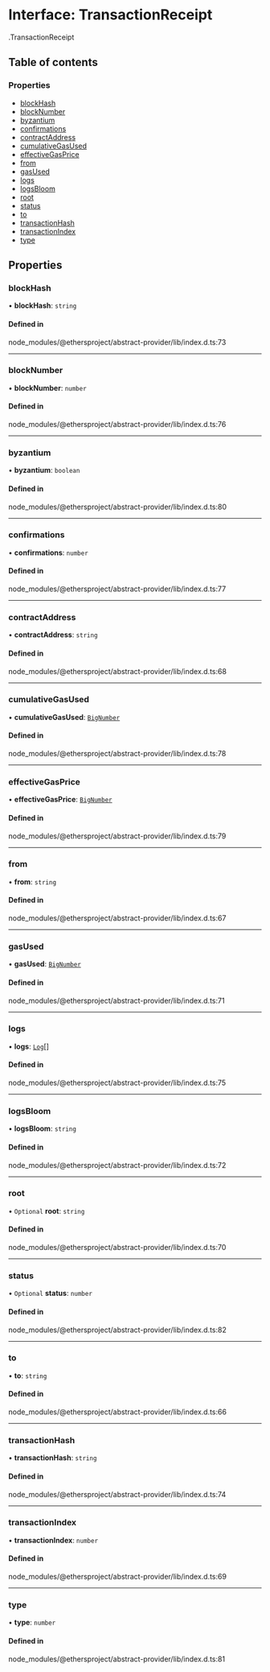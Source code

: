 # Interface: TransactionReceipt

[<internal>](../wiki/%3Cinternal%3E).TransactionReceipt

## Table of contents

### Properties

- [blockHash](../wiki/%3Cinternal%3E.TransactionReceipt#blockhash)
- [blockNumber](../wiki/%3Cinternal%3E.TransactionReceipt#blocknumber)
- [byzantium](../wiki/%3Cinternal%3E.TransactionReceipt#byzantium)
- [confirmations](../wiki/%3Cinternal%3E.TransactionReceipt#confirmations)
- [contractAddress](../wiki/%3Cinternal%3E.TransactionReceipt#contractaddress)
- [cumulativeGasUsed](../wiki/%3Cinternal%3E.TransactionReceipt#cumulativegasused)
- [effectiveGasPrice](../wiki/%3Cinternal%3E.TransactionReceipt#effectivegasprice)
- [from](../wiki/%3Cinternal%3E.TransactionReceipt#from)
- [gasUsed](../wiki/%3Cinternal%3E.TransactionReceipt#gasused)
- [logs](../wiki/%3Cinternal%3E.TransactionReceipt#logs)
- [logsBloom](../wiki/%3Cinternal%3E.TransactionReceipt#logsbloom)
- [root](../wiki/%3Cinternal%3E.TransactionReceipt#root)
- [status](../wiki/%3Cinternal%3E.TransactionReceipt#status)
- [to](../wiki/%3Cinternal%3E.TransactionReceipt#to)
- [transactionHash](../wiki/%3Cinternal%3E.TransactionReceipt#transactionhash)
- [transactionIndex](../wiki/%3Cinternal%3E.TransactionReceipt#transactionindex)
- [type](../wiki/%3Cinternal%3E.TransactionReceipt#type)

## Properties

### blockHash

• **blockHash**: `string`

#### Defined in

node_modules/@ethersproject/abstract-provider/lib/index.d.ts:73

___

### blockNumber

• **blockNumber**: `number`

#### Defined in

node_modules/@ethersproject/abstract-provider/lib/index.d.ts:76

___

### byzantium

• **byzantium**: `boolean`

#### Defined in

node_modules/@ethersproject/abstract-provider/lib/index.d.ts:80

___

### confirmations

• **confirmations**: `number`

#### Defined in

node_modules/@ethersproject/abstract-provider/lib/index.d.ts:77

___

### contractAddress

• **contractAddress**: `string`

#### Defined in

node_modules/@ethersproject/abstract-provider/lib/index.d.ts:68

___

### cumulativeGasUsed

• **cumulativeGasUsed**: [`BigNumber`](../wiki/%3Cinternal%3E.BigNumber)

#### Defined in

node_modules/@ethersproject/abstract-provider/lib/index.d.ts:78

___

### effectiveGasPrice

• **effectiveGasPrice**: [`BigNumber`](../wiki/%3Cinternal%3E.BigNumber)

#### Defined in

node_modules/@ethersproject/abstract-provider/lib/index.d.ts:79

___

### from

• **from**: `string`

#### Defined in

node_modules/@ethersproject/abstract-provider/lib/index.d.ts:67

___

### gasUsed

• **gasUsed**: [`BigNumber`](../wiki/%3Cinternal%3E.BigNumber)

#### Defined in

node_modules/@ethersproject/abstract-provider/lib/index.d.ts:71

___

### logs

• **logs**: [`Log`](../wiki/%3Cinternal%3E.Log)[]

#### Defined in

node_modules/@ethersproject/abstract-provider/lib/index.d.ts:75

___

### logsBloom

• **logsBloom**: `string`

#### Defined in

node_modules/@ethersproject/abstract-provider/lib/index.d.ts:72

___

### root

• `Optional` **root**: `string`

#### Defined in

node_modules/@ethersproject/abstract-provider/lib/index.d.ts:70

___

### status

• `Optional` **status**: `number`

#### Defined in

node_modules/@ethersproject/abstract-provider/lib/index.d.ts:82

___

### to

• **to**: `string`

#### Defined in

node_modules/@ethersproject/abstract-provider/lib/index.d.ts:66

___

### transactionHash

• **transactionHash**: `string`

#### Defined in

node_modules/@ethersproject/abstract-provider/lib/index.d.ts:74

___

### transactionIndex

• **transactionIndex**: `number`

#### Defined in

node_modules/@ethersproject/abstract-provider/lib/index.d.ts:69

___

### type

• **type**: `number`

#### Defined in

node_modules/@ethersproject/abstract-provider/lib/index.d.ts:81
